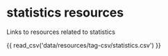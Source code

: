 # statistics resources

Links to resources related to statistics

{{ read_csv('data/resources/tag-csv/statistics.csv') }}